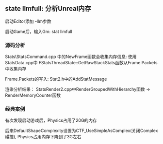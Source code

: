 
## state llmfull: 分析Unreal内存

启动Editor添加 -llm参数

启动Game后，输入Gm: stat llmfull

### 源码分析

Stats\StatsCommand.cpp 中的NewFrame函数会收集内存信息: 使用StatsData.cpp中 FStatsThreadState::GetRawStackStats函数从Frame.Packets中收集内存

Frame.Packets的写入: Stat2.h中的AddStatMessage

渲染分析结果： StatsRender2.cpp中RenderGroupedWithHierarchy函数 -> RenderMemoryCounter函数

### 经典案例

有次发现启动游戏后，Physics占用了20G的内存

后来DefaultShapeComplexity设置为CTF_UseSimpleAsComplex(关闭Complex碰撞), Physics占用内存下降到了3G左右
